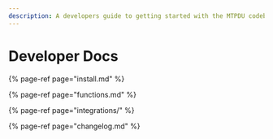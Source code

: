 ```yaml
---
description: A developers guide to getting started with the MTPDU codebase...
---
```


# Developer Docs

{% page-ref page="install.md" %}

{% page-ref page="functions.md" %}

{% page-ref page="integrations/" %}

{% page-ref page="changelog.md" %}





